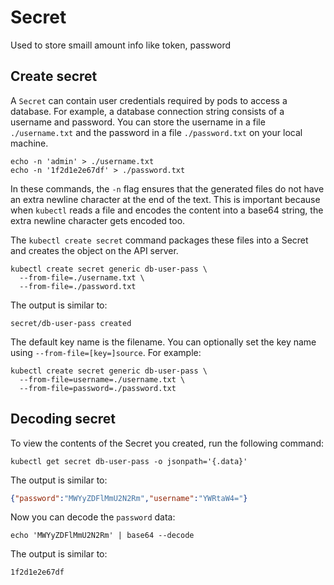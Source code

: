 # Secret 

Used to store smaill amount info like token, password

## Create secret

A `Secret` can contain user credentials required by pods to access a database. For example, a database connection string consists of a username and password. You can store the username in a file `./username.txt` and the password in a file `./password.txt` on your local machine.

```shell
echo -n 'admin' > ./username.txt
echo -n '1f2d1e2e67df' > ./password.txt
```

In these commands, the `-n` flag ensures that the generated files do not have an extra newline character at the end of the text. This is important because when `kubectl` reads a file and encodes the content into a base64 string, the extra newline character gets encoded too.

The `kubectl create secret` command packages these files into a Secret and creates the object on the API server.

```shell
kubectl create secret generic db-user-pass \
  --from-file=./username.txt \
  --from-file=./password.txt
```

The output is similar to:

```
secret/db-user-pass created
```

The default key name is the filename. You can optionally set the key name using `--from-file=[key=]source`. For example:

```shell
kubectl create secret generic db-user-pass \
  --from-file=username=./username.txt \
  --from-file=password=./password.txt
```

## Decoding secret

To view the contents of the Secret you created, run the following command:

```shell
kubectl get secret db-user-pass -o jsonpath='{.data}'
```

The output is similar to:

```json
{"password":"MWYyZDFlMmU2N2Rm","username":"YWRtaW4="}
```

Now you can decode the `password` data:

```shell
echo 'MWYyZDFlMmU2N2Rm' | base64 --decode
```

The output is similar to:

```
1f2d1e2e67df
```